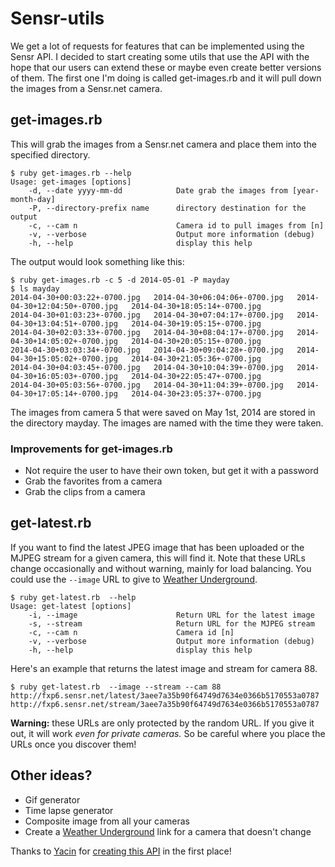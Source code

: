 # Sensr-utils

We get a lot of requests for features that can be implemented using the Sensr API.  I decided to start
creating some utils that use the API with the hope that our users can extend these or maybe even create
better versions of them.  The first one I'm doing is called get-images.rb and it will pull down the images
from a Sensr.net camera.

## get-images.rb

This will grab the images from a Sensr.net camera and place them into the specified directory. 

	$ ruby get-images.rb --help
	Usage: get-images [options]
	    -d, --date yyyy-mm-dd            Date grab the images from [year-month-day]
	    -P, --directory-prefix name      directory destination for the output
	    -c, --cam n                      Camera id to pull images from [n]
	    -v, --verbose                    Output more information (debug)
	    -h, --help                       display this help

The output would look something like this:

	$ ruby get-images.rb -c 5 -d 2014-05-01 -P mayday
	$ ls mayday
	2014-04-30+00:03:22+-0700.jpg   2014-04-30+06:04:06+-0700.jpg   2014-04-30+12:04:50+-0700.jpg   2014-04-30+18:05:14+-0700.jpg
	2014-04-30+01:03:23+-0700.jpg   2014-04-30+07:04:17+-0700.jpg   2014-04-30+13:04:51+-0700.jpg   2014-04-30+19:05:15+-0700.jpg
	2014-04-30+02:03:33+-0700.jpg   2014-04-30+08:04:17+-0700.jpg   2014-04-30+14:05:02+-0700.jpg   2014-04-30+20:05:15+-0700.jpg
	2014-04-30+03:03:34+-0700.jpg   2014-04-30+09:04:28+-0700.jpg   2014-04-30+15:05:02+-0700.jpg   2014-04-30+21:05:36+-0700.jpg
	2014-04-30+04:03:45+-0700.jpg   2014-04-30+10:04:39+-0700.jpg   2014-04-30+16:05:03+-0700.jpg   2014-04-30+22:05:47+-0700.jpg
	2014-04-30+05:03:56+-0700.jpg   2014-04-30+11:04:39+-0700.jpg   2014-04-30+17:05:14+-0700.jpg   2014-04-30+23:05:37+-0700.jpg
	
The images from camera 5 that were saved on May 1st, 2014 are stored in the directory mayday. The images are named with the time they were taken.

### Improvements for get-images.rb

* Not require the user to have their own token, but get it with a password
* Grab the favorites from a camera
* Grab the clips from a camera

## get-latest.rb

If you want to find the latest JPEG image that has been uploaded or the MJPEG stream for a given camera, this will find it.
Note that these URLs change occasionally and without warning, mainly for load balancing. You could use the `--image` URL to give 
to [Weather Underground][wundercam].

	$ ruby get-latest.rb  --help
	Usage: get-latest [options]
	    -i, --image                      Return URL for the latest image
	    -s, --stream                     Return URL for the MJPEG stream
	    -c, --cam n                      Camera id [n]
	    -v, --verbose                    Output more information (debug)
	    -h, --help                       display this help

Here's an example that returns the latest image and stream for camera 88.

	$ ruby get-latest.rb  --image --stream --cam 88
	http://fxp6.sensr.net/latest/3aee7a35b90f64749d7634e0366b5170553a0787
	http://fxp6.sensr.net/stream/3aee7a35b90f64749d7634e0366b5170553a0787

**Warning:** these URLs are only protected by the random URL. If you give it out, it will work _even for private cameras._ So be careful 
where you place the URLs once you discover them!


## Other ideas?

* Gif generator
* Time lapse generator
* Composite image from all your cameras 
* Create a [Weather Underground][wundercam] link for a camera that doesn't change


Thanks to [Yacin][yacc] for [creating this API][tutorial] in the first place! 


[tutorial]: http://yacc.github.io/sensrapi-tutorials/
[yacc]: http://www.linkedin.com/in/yacinbahi
[wundercam]: http://www.wunderground.com/webcams/signup.html#addcam
